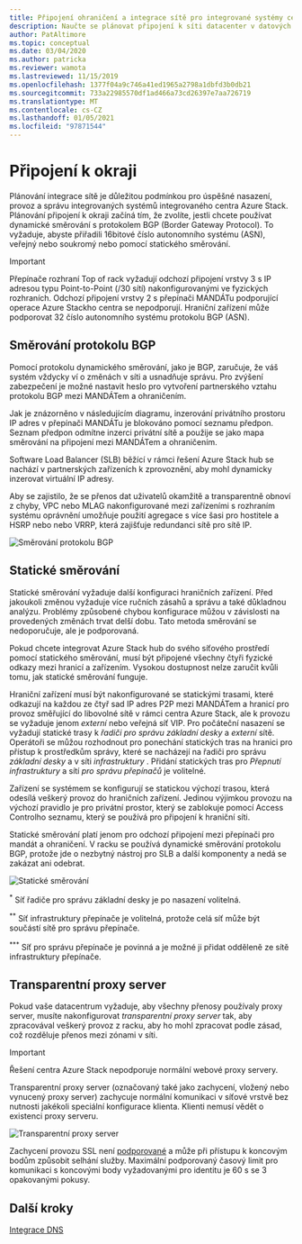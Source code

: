 ```yaml
---
title: Připojení ohraničení a integrace sítě pro integrované systémy centra Azure Stack
description: Naučte se plánovat připojení k síti datacenter v datových centrech v integrovaných systémech Azure Stack hub.
author: PatAltimore
ms.topic: conceptual
ms.date: 03/04/2020
ms.author: patricka
ms.reviewer: wamota
ms.lastreviewed: 11/15/2019
ms.openlocfilehash: 1377f04a9c746a41ed1965a2798a1dbfd3b0db21
ms.sourcegitcommit: 733a22985570df1ad466a73cd26397e7aa726719
ms.translationtype: MT
ms.contentlocale: cs-CZ
ms.lasthandoff: 01/05/2021
ms.locfileid: "97871544"
---
```

# <a name="border-connectivity"></a>Připojení k okraji 
Plánování integrace sítě je důležitou podmínkou pro úspěšné nasazení, provoz a správu integrovaných systémů integrovaného centra Azure Stack. Plánování připojení k okraji začíná tím, že zvolíte, jestli chcete používat dynamické směrování s protokolem BGP (Border Gateway Protocol). To vyžaduje, abyste přiřadili 16bitové číslo autonomního systému (ASN), veřejný nebo soukromý nebo pomocí statického směrování.

> [!IMPORTANT]
> Přepínače rozhraní Top of rack vyžadují odchozí připojení vrstvy 3 s IP adresou typu Point-to-Point (/30 sítí) nakonfigurovanými ve fyzických rozhraních. Odchozí připojení vrstvy 2 s přepínači MANDÁTu podporující operace Azure Stackho centra se nepodporují. Hraniční zařízení může podporovat 32 číslo autonomního systému protokolu BGP (ASN).

## <a name="bgp-routing"></a>Směrování protokolu BGP
Pomocí protokolu dynamického směrování, jako je BGP, zaručuje, že váš systém vždycky ví o změnách v síti a usnadňuje správu. Pro zvýšení zabezpečení je možné nastavit heslo pro vytvoření partnerského vztahu protokolu BGP mezi MANDÁTem a ohraničením.

Jak je znázorněno v následujícím diagramu, inzerování privátního prostoru IP adres v přepínači MANDÁTu je blokováno pomocí seznamu předpon. Seznam předpon odmítne inzerci privátní sítě a použije se jako mapa směrování na připojení mezi MANDÁTem a ohraničením.

Software Load Balancer (SLB) běžící v rámci řešení Azure Stack hub se nachází v partnerských zařízeních k zprovoznění, aby mohl dynamicky inzerovat virtuální IP adresy.

Aby se zajistilo, že se přenos dat uživatelů okamžitě a transparentně obnoví z chyby, VPC nebo MLAG nakonfigurované mezi zařízeními s rozhraním systému oprávnění umožňuje použití agregace s více šasi pro hostitele a HSRP nebo nebo VRRP, která zajišťuje redundanci sítě pro sítě IP.

![Směrování protokolu BGP](media/azure-stack-border-connectivity/bgp-routing.svg)

## <a name="static-routing"></a>Statické směrování
Statické směrování vyžaduje další konfiguraci hraničních zařízení. Před jakoukoli změnou vyžaduje více ručních zásahů a správu a také důkladnou analýzu. Problémy způsobené chybou konfigurace můžou v závislosti na provedených změnách trvat delší dobu. Tato metoda směrování se nedoporučuje, ale je podporovaná.

Pokud chcete integrovat Azure Stack hub do svého síťového prostředí pomocí statického směrování, musí být připojené všechny čtyři fyzické odkazy mezi hranicí a zařízením. Vysokou dostupnost nelze zaručit kvůli tomu, jak statické směrování funguje.

Hraniční zařízení musí být nakonfigurované se statickými trasami, které odkazují na každou ze čtyř sad IP adres P2P mezi MANDÁTem a hranicí pro provoz směřující do libovolné sítě v rámci centra Azure Stack, ale k provozu se vyžaduje jenom *externí* nebo veřejná síť VIP. Pro počáteční nasazení se vyžadují statické trasy k *řadiči pro správu základní desky* a *externí* sítě. Operátoři se můžou rozhodnout pro ponechání statických tras na hranici pro přístup k prostředkům správy, které se nacházejí na řadiči pro správu *základní desky*  a v síti *infrastruktury* . Přidání statických tras pro *Přepnutí infrastruktury* a sítí *pro správu přepínačů* je volitelné.

Zařízení se systémem se konfigurují se statickou výchozí trasou, která odesílá veškerý provoz do hraničních zařízení. Jedinou výjimkou provozu na výchozí pravidlo je pro privátní prostor, který se zablokuje pomocí Access Controlho seznamu, který se používá pro připojení k hraniční síti.

Statické směrování platí jenom pro odchozí připojení mezi přepínači pro mandát a ohraničení. V racku se používá dynamické směrování protokolu BGP, protože jde o nezbytný nástroj pro SLB a další komponenty a nedá se zakázat ani odebrat.

![Statické směrování](media/azure-stack-border-connectivity/static-routing.svg)

<sup>\*</sup> Síť řadiče pro správu základní desky je po nasazení volitelná.

<sup>\*\*</sup> Síť infrastruktury přepínače je volitelná, protože celá síť může být součástí sítě pro správu přepínače.

<sup>\*\*\*</sup> Síť pro správu přepínače je povinná a je možné ji přidat odděleně ze sítě infrastruktury přepínače.

## <a name="transparent-proxy"></a>Transparentní proxy server
Pokud vaše datacentrum vyžaduje, aby všechny přenosy používaly proxy server, musíte nakonfigurovat *transparentní proxy server* tak, aby zpracovával veškerý provoz z racku, aby ho mohl zpracovat podle zásad, což rozděluje přenos mezi zónami v síti.

> [!IMPORTANT]
> Řešení centra Azure Stack nepodporuje normální webové proxy servery.  

Transparentní proxy server (označovaný také jako zachycení, vložený nebo vynucený proxy server) zachycuje normální komunikaci v síťové vrstvě bez nutnosti jakékoli speciální konfigurace klienta. Klienti nemusí vědět o existenci proxy serveru.

![Transparentní proxy server](media/azure-stack-border-connectivity/transparent-proxy.svg)

Zachycení provozu SSL není [podporované](azure-stack-firewall.md#ssl-interception) a může při přístupu k koncovým bodům způsobit selhání služby. Maximální podporovaný časový limit pro komunikaci s koncovými body vyžadovanými pro identitu je 60 s se 3 opakovanými pokusy.

## <a name="next-steps"></a>Další kroky
[Integrace DNS](azure-stack-integrate-dns.md)
